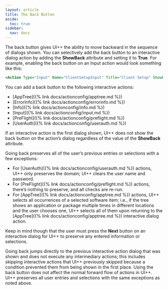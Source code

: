 ```yaml
---
layout: article
title: The Back Button
aside:
  toc: true
sidebar:
  nav: docs
---
```


The back button gives UI++ the ability to move backward in the sequence of dialogs shown. You can selectively add the back button to an interactive dialog action by adding the **ShowBack** attribute and setting it to **True**. For example, enabling the back button on an Input action would look something like this:

~~~ xml
<Action Type="Input" Name="ClientSetupInput" Title="Client Setup" ShowBack="True">
~~~
 
You can add a back button to the following interactive actions:

* [AppTree]({% link docs/actionconfig/apptree.md %})
* [ErrorInfo]({% link docs/actionconfig/errorinfo.md %})
* [Info]({% link docs/actionconfig/info.md %})
* [Input]({% link docs/actionconfig/input.md %})
* [PreFlight]({% link docs/actionconfig/preflight.md %})
* [UserAuth]({% link docs/actionconfig/userauth.md %})

If an interactive action is the first dialog shown, UI++ does not show the back button on the action’s dialog regardless of the value of the **ShowBack** attribute.

Going back preserves all of the user’s previous entries or selections with a few exceptions:

* For [UserAuth]({% link docs/actionconfig/userauth.md %}) actions, UI++ only preserves the domain; UI++ clears the user name and password.
* For [PreFlight]({% link docs/actionconfig/preflight.md %}) actions, there’s nothing to preserve, and all checks are re-run.
* For [AppTree]({% link docs/actionconfig/apptree.md %}) actions, UI++ selects all occurrences of a selected software item; i.e., if the tree shows an application or package multiple times in different locations and the user chooses one, UI++ selects all of them upon returning to the [AppTree]({% link docs/actionconfig/apptree.md %}) interactive dialog action.

Keep in mind though that the user must press the **Next** button on an interactive dialog for UI++ to preserve any entered information or selections.

Going back jumps directly to the previous interactive action dialog that was shown and does not execute any intermediary actions; this includes skipping interactive actions that UI++ previously skipped because a condition prevented them from being shown in the first place. Using the back button does not affect the normal forward flow of actions in UI++. UI++ preserves all user entries and selections with the same exceptions as noted above.